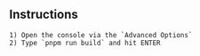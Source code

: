 ## Instructions
    1) Open the console via the `Advanced Options`
    2) Type `pnpm run build` and hit ENTER
